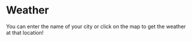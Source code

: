 # Weather
You can enter the name of your city or click on the map to get the weather at that location!
